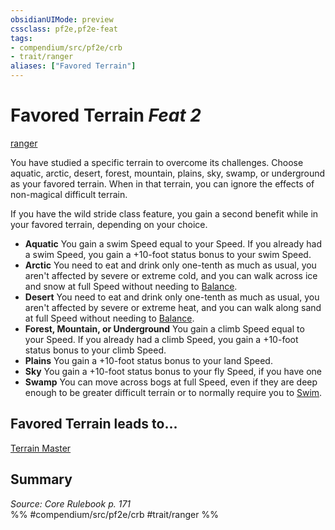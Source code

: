 ```yaml
---
obsidianUIMode: preview
cssclass: pf2e,pf2e-feat
tags:
- compendium/src/pf2e/crb
- trait/ranger
aliases: ["Favored Terrain"]
---
```

# Favored Terrain  *Feat 2*  
[ranger](rules/traits/ranger.md "Ranger Class Trait")  


You have studied a specific terrain to overcome its challenges. Choose aquatic, arctic, desert, forest, mountain, plains, sky, swamp, or underground as your favored terrain. When in that terrain, you can ignore the effects of non-magical difficult terrain.

If you have the wild stride class feature, you gain a second benefit while in your favored terrain, depending on your choice.

- **Aquatic** You gain a swim Speed equal to your Speed. If you already had a swim Speed, you gain a +10-foot status bonus to your swim Speed.
- **Arctic** You need to eat and drink only one-tenth as much as usual, you aren't affected by severe or extreme cold, and you can walk across ice and snow at full Speed without needing to [Balance](rules/actions/balance.md).
- **Desert** You need to eat and drink only one-tenth as much as usual, you aren't affected by severe or extreme heat, and you can walk along sand at full Speed without needing to [Balance](rules/actions/balance.md).
- **Forest, Mountain, or Underground** You gain a climb Speed equal to your Speed. If you already had a climb Speed, you gain a +10-foot status bonus to your climb Speed.
- **Plains** You gain a +10-foot status bonus to your land Speed.
- **Sky** You gain a +10-foot status bonus to your fly Speed, if you have one
- **Swamp** You can move across bogs at full Speed, even if they are deep enough to be greater difficult terrain or to normally require you to [Swim](rules/actions/swim.md).

## Favored Terrain leads to...

[Terrain Master](compendium/feats/terrain-master.md)

## Summary

*Source: Core Rulebook p. 171*  
%% #compendium/src/pf2e/crb #trait/ranger %%